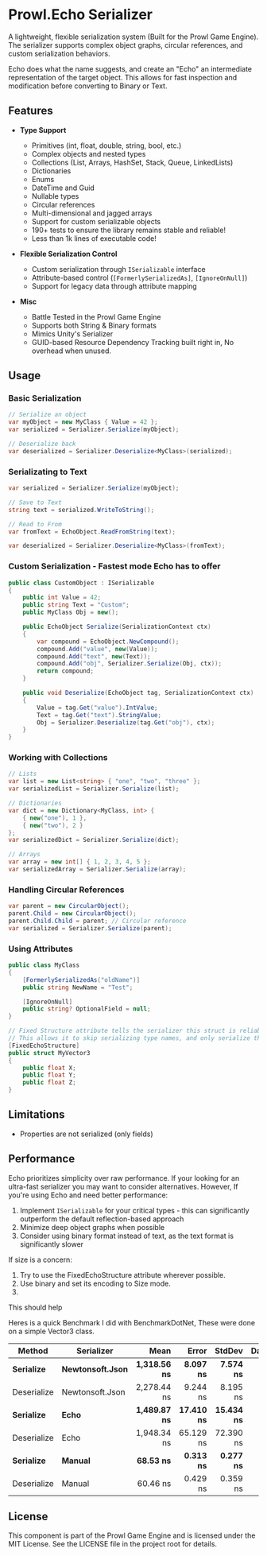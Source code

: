 # Prowl.Echo Serializer

A lightweight, flexible serialization system (Built for the Prowl Game Engine). The serializer supports complex object graphs, circular references, and custom serialization behaviors.

Echo does what the name suggests, and create an "Echo" an intermediate representation of the target object.
This allows for fast inspection and modification before converting to Binary or Text.

## Features

- **Type Support**
  - Primitives (int, float, double, string, bool, etc.)
  - Complex objects and nested types
  - Collections (List, Arrays, HashSet, Stack, Queue, LinkedLists)
  - Dictionaries
  - Enums
  - DateTime and Guid
  - Nullable types
  - Circular references
  - Multi-dimensional and jagged arrays
  - Support for custom serializable objects
  - 190+ tests to ensure the library remains stable and reliable!
  - Less than 1k lines of executable code!

- **Flexible Serialization Control**
  - Custom serialization through `ISerializable` interface
  - Attribute-based control (`[FormerlySerializedAs]`, `[IgnoreOnNull]`)
  - Support for legacy data through attribute mapping

- **Misc**
  - Battle Tested in the Prowl Game Engine
  - Supports both String & Binary formats
  - Mimics Unity's Serializer
  - GUID-based Resource Dependency Tracking built right in, No overhead when unused.


## Usage

### Basic Serialization

```csharp
// Serialize an object
var myObject = new MyClass { Value = 42 };
var serialized = Serializer.Serialize(myObject);

// Deserialize back
var deserialized = Serializer.Deserialize<MyClass>(serialized);
```

### Serializating to Text

```csharp
var serialized = Serializer.Serialize(myObject);

// Save to Text
string text = serialized.WriteToString();

// Read to From
var fromText = EchoObject.ReadFromString(text);

var deserialized = Serializer.Deserialize<MyClass>(fromText);
```

### Custom Serialization - Fastest mode Echo has to offer

```csharp
public class CustomObject : ISerializable
{
    public int Value = 42;
    public string Text = "Custom";
	public MyClass Obj = new();

    public EchoObject Serialize(SerializationContext ctx)
    {
        var compound = EchoObject.NewCompound();
        compound.Add("value", new(Value));
        compound.Add("text", new(Text));
        compound.Add("obj", Serializer.Serialize(Obj, ctx));
        return compound;
    }

    public void Deserialize(EchoObject tag, SerializationContext ctx)
    {
        Value = tag.Get("value").IntValue;
        Text = tag.Get("text").StringValue;
		Obj = Serializer.Deserialize(tag.Get("obj"), ctx);
    }
}
```

### Working with Collections

```csharp
// Lists
var list = new List<string> { "one", "two", "three" };
var serializedList = Serializer.Serialize(list);

// Dictionaries
var dict = new Dictionary<MyClass, int> {
    { new("one"), 1 },
    { new("two"), 2 }
};
var serializedDict = Serializer.Serialize(dict);

// Arrays
var array = new int[] { 1, 2, 3, 4, 5 };
var serializedArray = Serializer.Serialize(array);
```

### Handling Circular References

```csharp
var parent = new CircularObject();
parent.Child = new CircularObject();
parent.Child.Child = parent; // Circular reference
var serialized = Serializer.Serialize(parent);
```

### Using Attributes

```csharp
public class MyClass
{
    [FormerlySerializedAs("oldName")]
    public string NewName = "Test";

    [IgnoreOnNull]
    public string? OptionalField = null;
}

// Fixed Structure attribute tells the serializer this struct is reliable in shape/structure and will never change
// This allows it to skip serializing type names, and only serialize the field values in the order they appear
[FixedEchoStructure]
public struct MyVector3
{
    public float X;
    public float Y;
    public float Z;
}
```

## Limitations
  - Properties are not serialized (only fields)

## Performance

Echo prioritizes simplicity over raw performance.
If your looking for an ultra-fast serializer you may want to consider alternatives.
However, If you're using Echo and need better performance:
  1. Implement `ISerializable` for your critical types - this can significantly outperform the default reflection-based approach
  2. Minimize deep object graphs when possible
  3. Consider using binary format instead of text, as the text format is significantly slower

If size is a concern:
  1. Try to use the FixedEchoStructure attribute wherever possible.
  2. Use binary and set its encoding to Size mode.
  3. 
This should help

Heres is a quick Benchmark I did with BenchmarkDotNet, These were done on a simple Vector3 class.

|      Method |           Serializer |        Mean |     Error |    StdDev | DataSize |
|------------ |--------------------- |------------:|----------:|----------:|---------:|
|   **Serialize** |      **Newtonsoft.Json** | **1,318.56 ns** |  **8.097 ns** |  **7.574 ns** |     **35 B** |
| Deserialize |      Newtonsoft.Json | 2,278.44 ns |  9.244 ns |  8.195 ns |        - |
|   **Serialize** |           **Echo** | **1,489.87 ns** | **17.410 ns** | **15.434 ns** |     **17 B** |
| Deserialize |           Echo | 1,948.34 ns | 65.129 ns | 72.390 ns |        - |
|   **Serialize** |           **Manual** | **68.53 ns** | **0.313 ns** | **0.277 ns** |     **12 B** |
| Deserialize |           Manual | 60.46 ns | 0.429 ns | 0.359 ns |        - |

## License

This component is part of the Prowl Game Engine and is licensed under the MIT License. See the LICENSE file in the project root for details.
